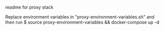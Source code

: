 readme for proxy stack

Replace environment variables in "proxy-environment-variables.sh" and then run 
  $ source proxy-environment-variables && docker-compose up -d
